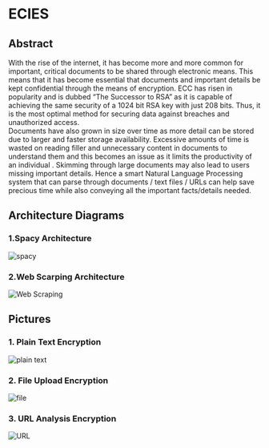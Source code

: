 # ECIES

## Abstract

With the rise of the internet, it has become more and more common for important, critical documents to be shared through electronic means. This means that it has become essential that documents and important details be kept confidential through the means of encryption. ECC has risen in popularity and is dubbed “The Successor to RSA” as it is capable of achieving the same security of a 1024 bit RSA key with just 208 bits. Thus, it is the most optimal method for securing data against breaches and unauthorized access. <br/> Documents have also grown in size over time as more detail can be stored due to larger and faster storage availability. Excessive amounts of time is wasted on reading filler and unnecessary content in documents to understand them and this becomes an issue as it limits the productivity of an individual . Skimming through large documents may also lead to users missing important details. Hence a smart Natural Language Processing system that can parse through documents / text files / URLs can help save precious time while also conveying all the important facts/details needed.

## Architecture Diagrams
### 1.Spacy Architecture
![spacy](https://github.com/Srinivas-Natarajan/Text-Summariser-with-ECIES-Encryption/blob/master/Screenshots/Spacy_diagram.png?raw=true)
### 2.Web Scarping Architecture
![Web Scraping](https://github.com/Srinivas-Natarajan/Text-Summariser-with-ECIES-Encryption/blob/master/Screenshots/web_diagram.png?raw=true)
<br/>

## Pictures
### 1. Plain Text Encryption
![plain text](https://github.com/Srinivas-Natarajan/Text-Summariser-with-ECIES-Encryption/blob/master/Screenshots/Plain_text.png?raw=true)

### 2. File Upload Encryption
![file](https://github.com/Srinivas-Natarajan/Text-Summariser-with-ECIES-Encryption/blob/master/Screenshots/file_upload.png?raw=true)

### 3. URL Analysis Encryption
![URL](https://github.com/Srinivas-Natarajan/Text-Summariser-with-ECIES-Encryption/blob/master/Screenshots/url.png?raw=true)


